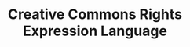 ---
schema: default
title: Creative Commons Rights Expression Language
notes: >-
  The Creative Commons Rights Expression Language (CC REL) lets you describe
  copyright licenses in RDF
organization: DataScientia Foundation
resources:
  - name: CC.UAN.owl
    url: >-
      http://git.knowdive.disi.unitn.it:8080/knowledge/LiveKnowledge/SREP/license/raw/master/CC.UAN.owl
    format: owl
    description: >-
      The Creative Commons Rights Expression Language (CC REL) lets you describe
      copyright licenses in RDF
    license: ''
    status: Unannotated
    byteSize: '10.410'
    issued: '2008-03-03'
    language: en
    modified: '17 December 2020, 01:29 (UTC+01:00)'
    OntologyEngineeringTool: Protégé
    ontologyLanguage: owl
    ontologySyntax: rdf
    example: Unknown
    ReferenceLKRepository: SREP
    referenceOntology: Unknown
    referenceDatasets: Unknown
distribution: cc-owl
keyword: Licence
publisher: Creative Commons
category:
  - Upper-Level
versionNotes: '2016: Annual review OK.'
landingPage: 'http://creativecommons.org/'
accessRigths: Public
creator: Unknown
hasVersion: Unknown
isVersionOf: Unknown
issued: '2008-03-03'
modified: '17 December 2020, 01:29 (UTC+01:00)'
language: en
provenance: Unknown
page: 'http://creativecommons.org/ns'
wasGeneratedBy: Unknown
versionInfo: version v2008-03-03
formalityLevel: Teleontology
OntologyEngineeringMethodology: Unknown
acronym: cc
CompetencyQuestion: Unknown
preferredNamespacePrefix: ns
toDoList: To completely annotate.
namespacesGenerated: Unknown
namespacesReused: Unknown
datasetLevel: Knowledge Level(L3-4)
spatialExtent: Unknown
temporalExtent: Unknown
---